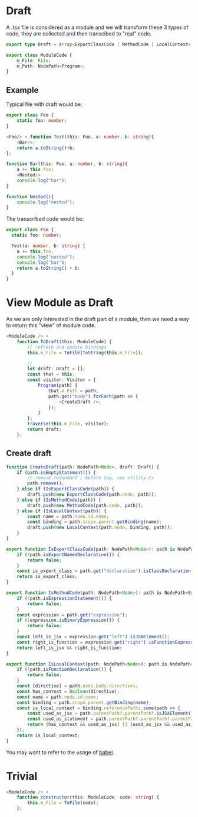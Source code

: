 # Draft

A .tsx file is considered as a module and we will transform these 3 types of code, they are collected and then transcibed to "real" code.

```typescript
export type Draft = Array<ExportClassCode | MethodCode | LocalContext>;
```

```typescript
export class ModuleCode {
    m_File: File;
    m_Path: NodePath<Program>;
}
```

## Example

Typical file with draft would be:

```typescript
export class Foo {
    static foo: number;
}

<Foo/> + function Test(this: Foo, a: number, b: string){
    <Bar/>;
    return a.toString()+b;
};

function Bar(this: Foo, a: number, b: string){
    a += this.foo;
    <Nested/>
    console.log("bar");
}

function Nested(){
    console.log("nested");
}
```

The transcribed code would be:

```typescript
export class Foo {
  static foo: number;

  Test(a: number, b: string) {
    a += this.foo;
    console.log("nested");
    console.log("bar");
    return a.toString() + b;
  }
}
```

# View Module as Draft

As we are only interested in the draft part of a module, then we need a way to return this "view" of module code.

```typescript
<ModuleCode /> +
    function ToDraft(this: ModuleCode) {
        // refresh and update bindings
        this.m_File = ToFile(ToString(this.m_File));

        //
        let draft: Draft = [];
        const that = this;
        const visitor: Visitor = {
            Program(path) {
                that.m_Path = path;
                path.get("body").forEach(path => {
                    <CreateDraft />;
                });
            }
        };
        traverse(this.m_File, visitor);
        return draft;
    };
```

## Create draft

```typescript
function CreateDraft(path: NodePath<Node>, draft: Draft) {
    if (path.isEmptyStatement()) {
        // remove redundant ; before tag, see utility.ts
        path.remove();
    } else if (IsExportClassCode(path)) {
        draft.push(new ExportClassCode(path.node, path));
    } else if (IsMethodCode(path)) {
        draft.push(new MethodCode(path.node, path));
    } else if (IsLocalContext(path)) {
        const name = path.node.id.name;
        const binding = path.scope.parent.getBinding(name);
        draft.push(new LocalContext(path.node, binding, path));
    }
}
```

```typescript
export function IsExportClassCode(path: NodePath<Node>): path is NodePath<ExportNamedDeclaration> {
    if (!path.isExportNamedDeclaration()) {
        return false;
    }
    const is_export_class = path.get("declaration").isClassDeclaration();
    return is_export_class;
}
```

```typescript
export function IsMethodCode(path: NodePath<Node>): path is NodePath<ExpressionStatement> {
    if (!path.isExpressionStatement()) {
        return false;
    }
    const expression = path.get("expression");
    if (!expression.isBinaryExpression()) {
        return false;
    }
    const left_is_jsx = expression.get("left").isJSXElement();
    const right_is_function = expression.get("right").isFunctionExpression();
    return left_is_jsx && right_is_function;
}
```

```typescript
export function IsLocalContext(path: NodePath<Node>): path is NodePath<FunctionDeclaration> {
    if (!path.isFunctionDeclaration()) {
        return false;
    }
    const [directive] = path.node.body.directives;
    const has_context = Boolean(directive);
    const name = path.node.id.name;
    const binding = path.scope.parent.getBinding(name);
    const is_local_context = binding.referencePaths.some(path => {
        const used_as_jsx = path.parentPath?.parentPath?.isJSXElement();
        const used_as_statement = path.parentPath?.parentPath?.parentPath?.isExpressionStatement();
        return (has_context && used_as_jsx) || (used_as_jsx && used_as_statement);
    });
    return is_local_context;
}
```

You may want to refer to the usage of [babel](https://github.com/jamiebuilds/babel-handbook/blob/master/translations/en/plugin-handbook.md#toc-bindings).

# Trivial

```typescript
<ModuleCode /> +
    function constructor(this: ModuleCode, code: string) {
        this.m_File = ToFile(code);
    };
```